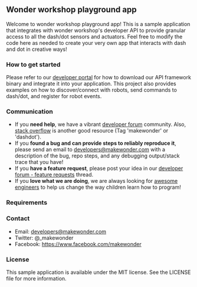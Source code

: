 ## Wonder workshop playground app
Welcome to wonder workshop playground app!  This is a sample application that integrates with wonder workshop's developer API to provide granular access to all the dash/dot sensors and actuators.  Feel free to modify the code here as needed to create your very own app that interacts with dash and dot in creative ways!

### How to get started
Please refer to our [developer portal](https://developer.makewonder.com/#/gettingstarted) for how to download our API framework binary and integrate it into your application.  This project also provides examples on how to discover/connect with robots, send commands to dash/dot, and register for robot events.  

### Communication
* If you **need help**, we have a vibrant [developer forum](https://devforum.makewonder.com/) community.  Also, [stack overflow](http://stackoverflow.com/) is another good resource (Tag 'makewonder' or 'dashdot'). 
* If you **found a bug and can provide steps to reliably reproduce it**, please send an email to developers@makewonder.com with a description of the bug, repo steps, and any debugging output/stack trace that you have!
* If you **have a feature request**, please post your idea in our [developer forum - feature requests](https://devforum.makewonder.com/t/api-feedback-and-feature-requests/12/8) thread.
* If you **love what we are doing**, we are always looking for [awesome engineers](https://www.makewonder.com/careers) to help us change the way children learn how to program!

### Requirements


### Contact
* Email: developers@makewonder.com
* Twitter: @_makewonder
* Facebook: https://www.facebook.com/makewonder


### License
This sample application is available under the MIT license.  See the LICENSE file for more information.
